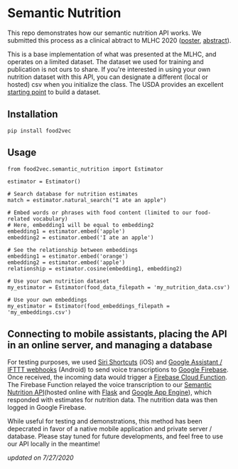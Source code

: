 # Semantic Nutrition
This repo demonstrates how our semantic nutrition API works. We submitted this process as a clinical abtract to MLHC 2020 ([poster](Poster_Semantic_Nutrition.pdf), [abstract](Abstract_Semantic_Nutrition.pdf)). 

This is a base implementation of what was presented at the MLHC, and operates on a limited dataset. The dataset we used for training and publication is not ours to share. If you're interested in using your own nutrition dataset with this API, you can designate a different (local or hosted) csv when you initialize the class. The USDA provides an excellent [starting point](https://fdc.nal.usda.gov) to build a dataset.

## Installation

```
pip install food2vec
```

## Usage

```
from food2vec.semantic_nutrition import Estimator

estimator = Estimator() 

# Search database for nutrition estimates
match = estimator.natural_search("I ate an apple") 

# Embed words or phrases with food content (limited to our food-related vocabulary)
# Here, embedding1 will be equal to embedding2
embedding1 = estimator.embed('apple')
embedding2 = estimator.embed('I ate an apple')

# See the relationship between embeddings
embedding1 = estimator.embed('orange')
embedding2 = estimator.embed('apple')
relationship = estimator.cosine(embedding1, embedding2)

# Use your own nutrition dataset
my_estimator = Estimator(food_data_filepath = 'my_nutrition_data.csv')

# Use your own embeddings
my_estimator = Estimator(food_embeddings_filepath = 'my_embeddings.csv')
```

## Connecting to mobile assistants, placing the API in an online server, and managing a database

For testing purposes, we used [Siri Shortcuts](https://support.apple.com/en-us/HT209055) (iOS) and [Google Assistant / IFTTT webhooks](https://ifttt.com/google_assistant) (Android) to send voice transcriptions to [Google Firebase](https://firebase.google.com/docs/storage/web/start). Once received, the incoming data would trigger a [Firebase Cloud Function](https://firebase.google.com/docs/functions). The Firebase Function relayed the voice transcription to our [Semantic Nutrition API](semantic.py)(hosted online with [Flask](https://flask.palletsprojects.com/en/1.1.x/quickstart/) and [Google App Engine](https://cloud.google.com/appengine/docs/standard/python3/building-app)), which responded with estimates for nutrition data. The nutrition data was then logged in Google Firebase.

While useful for testing and demonstrations, this method has been depecrated in favor of a native mobile application and private server / database. Please stay tuned for future developments, and feel free to use our API locally in the meantime!

*updated on 7/27/2020*

